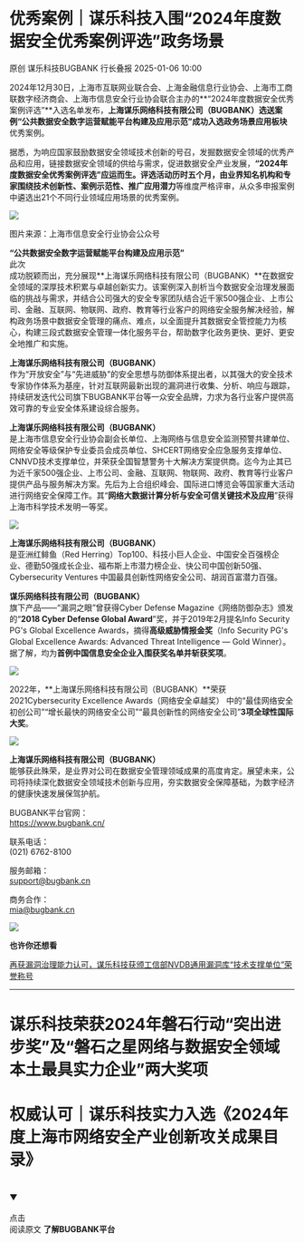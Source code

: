 #  优秀案例｜谋乐科技入围“2024年度数据安全优秀案例评选”政务场景   
原创 谋乐科技BUGBANK  行长叠报   2025-01-06 10:00  
  
2024年12月30日，上海市互联网业联合会、上海金融信息行业协会、上海市工商联数字经济商会、上海市信息安全行业协会联合主办的**“2024年度数据安全优秀案例评选”**入选名单发布，**上海谋乐网络科技有限公司（BUGBANK）**选送案例**“公共数据安全数字运营赋能平台构建及应用示范”**成功入选**政务场景应用板块**优秀案例。  
  
据悉，为响应国家鼓励数据安全领域技术创新的号召，发掘数据安全领域的优秀产品和应用，链接数据安全领域的供给与需求，促进数据安全产业发展，**“2024年度数据安全优秀案例评选”**应运而生。评选活动历时五个月，由业界知名机构和专家围绕**技术创新性、案例示范性、推广应用潜力**等维度严格评审，从众多申报案例中遴选出21个不同行业领域应用场景的优秀案例。  
  
![](https://mmbiz.qpic.cn/sz_mmbiz_png/ndicuTO22p68njktsGdMDFicdiaCpiccUibhWAgrBicg7thNuw5FiaZdsKFic3l4gJjAYic9O5ESN8OL0BMNUt7ibaPfibciaA/640?wx_fmt=png&from=appmsg "")  
  
图片来源：上海市信息安全行业协会公众号  
  
**“公共数据安全数字运营赋能平台构建及应用示范”**  
此次  
成功脱颖而出，充分展现**上海谋乐网络科技有限公司（BUGBANK）**在数据安全领域的深厚技术积累与卓越创新实力。该案例深入剖析当今数据安全治理发展面临的挑战与需求，并结合公司强大的安全专家团队结合近千家500强企业、上市公司、金融、互联网、物联网、政府、教育等行业客户的网络安全服务解决经验，解构政务场景中数据安全管理的痛点、难点，以全面提升其数据安全管控能力为核心，构建三段式数据安全管理一体化服务平台，帮助数字化政务更快、更好、更安全地推广和实施。  
  
**上海谋乐网络科技有限公司（BUGBANK）**  
作为“开放安全”与“先进威胁”的安全思想与防御体系提出者，以其强大的安全技术专家协作体系为基座，针对互联网最新出现的漏洞进行收集、分析、响应与跟踪，持续研发迭代公司旗下BUGBANK平台等一众安全品牌，力求为各行业客户提供高效可靠的专业安全体系建设综合服务。  
  
**上海谋乐网络科技有限公司（BUGBANK）**  
是上海市信息安全行业协会副会长单位、上海网络与信息安全监测预警共建单位、网络安全等级保护专业委员会成员单位、SHCERT网络安全应急服务支撑单位、CNNVD技术支撑单位，并荣获全国智慧警务十大解决方案提供商。迄今为止其已为近千家500强企业、上市公司、金融、互联网、物联网、政府、教育等行业客户提供产品与服务解决方案。先后为上合组织峰会、国际进口博览会等国家重大活动进行网络安全保障工作。其“**网络大数据计算分析与安全可信关键技术及应用**”获得上海市科学技术发明一等奖。  
  
![](https://mmbiz.qpic.cn/sz_mmbiz_png/ndicuTO22p6icfl47Pp3VaZ5IxyRaBw3fw6oyQVHib2EVE0gXcXrC66lOLyC1MU0z5oILaog5oJ7VZEr22xxcsSYg/640?wx_fmt=other&from=appmsg&wxfrom=5&wx_lazy=1&wx_co=1&tp=webp "")  
  
**上海谋乐网络科技有限公司（BUGBANK）**  
是亚洲红鲱鱼（Red Herring）Top100、科技小巨人企业、中国安全百强榜企业、德勤50强成长企业、福布斯上市潜力榜企业、快公司中国创新50强、Cybersecurity Ventures 中国最具创新性网络安全公司、胡润百富潜力百强。  
  
**谋乐网络科技有限公司（BUGBANK）**  
旗下产品——“漏洞之眼”曾获得Cyber Defense Magazine《网络防御杂志》颁发的“**2018 Cyber Defense Global Award**”奖，并于2019年2月提名Info Security PG's Global Excellence Awards，摘得**高级威胁情报金奖**（Info Security PG's Global Excellence Awards: Advanced Threat Intelligence — Gold Winner）。据了解，均为**首例中国信息安全企业入围获奖名单并斩获奖项**。  
  
![](https://mmbiz.qpic.cn/sz_mmbiz_jpg/ndicuTO22p69eScZ9uiaYSyZJgcMibFUntVfqIl5O6H2GWw0Ado1kYx3aKIiaRaicyPtvFicN8wwT2UopuM56DtCmfpw/640?wx_fmt=other&from=appmsg&wxfrom=5&wx_lazy=1&wx_co=1&tp=webp "")  
  
2022年，**上海谋乐网络科技有限公司（BUGBANK）**荣获2021Cybersecurity Excellence Awards（网络安全卓越奖） 中的“最佳网络安全初创公司”“增长最快的网络安全公司”“最具创新性的网络安全公司”**3项全球性国际大奖**。  
  
![](https://mmbiz.qpic.cn/sz_mmbiz_jpg/ndicuTO22p69eScZ9uiaYSyZJgcMibFUntVdndb7DLTv7bOUn0Y5awDibb98vRicmWMumFbgEfoy7hv583whl79bfag/640?wx_fmt=other&from=appmsg&wxfrom=5&wx_lazy=1&wx_co=1&tp=webp "")  
  
**上海谋乐网络科技有限公司（BUGBANK）**  
能够获此殊荣，是业界对公司在数据安全管理领域成果的高度肯定。展望未来，公司将持续深化数据安全领域技术创新与应用，夯实数据安全保障基础，为数字经济的健康快速发展保驾护航。  
  
BUGBANK平台官网：  
https://www.bugbank.cn/  
  
联系电话：  
(021) 6762-8100  
  
服务邮箱：  
support@bugbank.cn  
  
商务合作：  
mia@bugbank.cn  
  
![](https://mmbiz.qpic.cn/sz_mmbiz_jpg/ndicuTO22p69ozBysZQARC0zZjogkfbxqucVyQLibeziafZZIpfc8pMmH7hnQbiaKYhyGU4zOtiaJQv4icU2jGC22pzg/640?wx_fmt=other&wxfrom=5&wx_lazy=1&wx_co=1&retryload=2&tp=webp "")  
  
**也许你还想看**  
  
[](https://mp.weixin.qq.com/s?__biz=MzAxODg1MDMwOQ==&mid=2247506869&idx=1&sn=5eff5ed4d2afa5ff3a6c0a8bfff9ccdf&scene=21#wechat_redirect)  
  
[再获漏洞治理能力认可，谋乐科技获颁工信部NVDB通用漏洞库“技术支撑单位”荣誉称号](https://mp.weixin.qq.com/s?__biz=MzAxODg1MDMwOQ==&mid=2247506869&idx=1&sn=5eff5ed4d2afa5ff3a6c0a8bfff9ccdf&scene=21#wechat_redirect)  
****  
  
[](https://mp.weixin.qq.com/s?__biz=MzAxODg1MDMwOQ==&mid=2247506851&idx=1&sn=f4166c490ff93b4d9348bc67173b29b0&scene=21#wechat_redirect)  
# 谋乐科技荣获2024年磐石行动“突出进步奖”及“磐石之星网络与数据安全领域本土最具实力企业”两大奖项  
  
[](https://mp.weixin.qq.com/s?__biz=MzAxODg1MDMwOQ==&mid=2247506823&idx=1&sn=26b131fdf8197f4abb4f5a87ba17cefe&scene=21#wechat_redirect)  
# 权威认可｜谋乐科技实力入选《2024年度上海市网络安全产业创新攻关成果目录》  
#   
  
▼  
   
点击  
阅读原文 **了解BUGBANK平台**  
  
